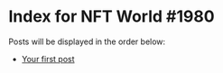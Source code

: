 # Index for NFT World #1980
Posts will be displayed in the order below:

- [Your first post](./001-first.md)

